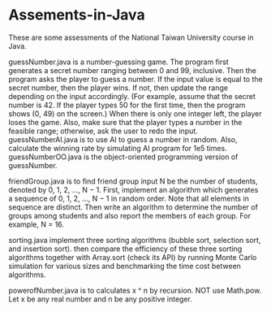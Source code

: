 # Assements-in-Java
These are some assessments of the National Taiwan University course in Java.  

guessNumber.java is a number-guessing game. The program first generates a secret number ranging between 0 and 99, inclusive. Then the program asks the player to guess a number. If the input value is equal to the secret number, then the player wins. If not, then update the range depending on the input accordingly. (For example, assume that the secret number is 42. If the player types 50 for the first time, then the program shows (0, 49) on the screen.) When there is only one integer left, the player loses the game. Also, make sure that the player types a number in the feasible range; otherwise, ask the user to redo the input.  
guessNumberAI.java is to use AI to guess a number in random. Also, calculate the winning rate by simulating AI program for 1e5 times.  
guessNumberOO.java is the object-oriented programming version of guessNumber.  

friendGroup.java is to find friend group
input N be the number of students, denoted by 0, 1, 2, ..., N − 1. First, implement an algorithm which generates a sequence of 0, 1, 2, ..., N − 1 in random order. Note that all elements in sequence are distinct. Then write an algorithm to determine the number of groups among students and also report the members of each group. For example, N = 16.  

sorting.java implement three sorting algorithms (bubble sort, selection sort, and insertion sort). then compare the efficiency of these three sorting algorithms together with Array.sort (check its API) by running Monte Carlo simulation for various sizes and benchmarking the time cost between algorithms.  

powerofNumber.java is to calculates x ^ n by recursion. NOT use Math.pow. Let x be any real number and n be any positive integer.  

